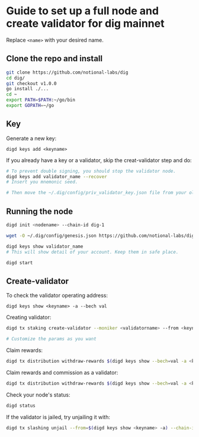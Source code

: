 # Guide to set up a full node and create validator for dig mainnet

Replace `<name>` with your desired name.

## Clone the repo and install

```bash
git clone https://github.com/notional-labs/dig
cd dig/
git checkout v1.0.0
go install ./...
cd ~
export PATH=$PATH:~/go/bin
export GOPATH=~/go
```

## Key
Generate a new key:
```
digd keys add <keyname>
```

If you already have a key or a validator, skip the creat-validator step and do:
```bash
# To prevent double signing, you should stop the validator node.
digd keys add validator_name --recover
# Insert you mnemonic seed.

# Then move the ~/.dig/config/priv_validator_key.json file from your old validating machine to the new one, same location.
```

## Running the node

```bash
digd init <nodename> --chain-id dig-1

wget -O ~/.dig/config/genesis.json https://github.com/notional-labs/dig/raw/master/networks/mainnets/dig-1/genesis.json

digd keys show validator_name
# This will show detail of your account. Keep them in safe place.

digd start
```
## Create-validator
To check the validator operating address:
```
digd keys show <keyname> -a --bech val
```

Creating validator:
```bash
digd tx staking create-validator --moniker <validatorname> --from <keyname> --pubkey="$(digd tendermint show-validator)" --amount="1000000udig" --commission-max-rate="0.10" --commission-max-change-rate="0.05" --commission-rate="0.05" --min-self-delegation 1 --chain-id dig-1

# Customize the params as you want
```

Claim rewards:
```bash
digd tx distribution withdraw-rewards $(digd keys show --bech=val -a <keyname>) --from <keyname> --chain-id dig-1
```

Claim rewards and commission as a validator:
```bash
digd tx distribution withdraw-rewards $(digd keys show --bech=val -a <keyname>) --from <keyname> --chain-id dig-1 --commission
```

Check your node's status:
```bash
digd status
```

If the validator is jailed, try unjailing it with:
```bash
digd tx slashing unjail --from=$(digd keys show <keyname> -a) --chain-id dig-1 --fees 200000udig --gas 200000
```